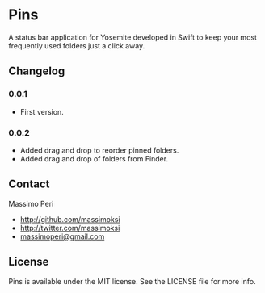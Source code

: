 # Pins

A status bar application for Yosemite developed in Swift to keep your most frequently used folders just a click away.

## Changelog

### 0.0.1
- First version.

### 0.0.2
- Added drag and drop to reorder pinned folders.
- Added drag and drop of folders from Finder.

## Contact

Massimo Peri

- http://github.com/massimoksi
- http://twitter.com/massimoksi
- massimoperi@gmail.com

## License

Pins is available under the MIT license. See the LICENSE file for more info.

